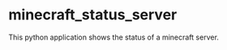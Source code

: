 minecraft_status_server
=======================

This python application shows the status of a minecraft server.
